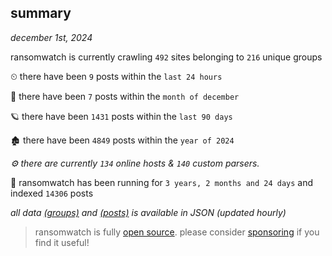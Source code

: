 
## summary
_december 1st, 2024_

ransomwatch is currently crawling `492` sites belonging to `216` unique groups

⏲ there have been `9` posts within the `last 24 hours`

🦈 there have been `7` posts within the `month of december`

🪐 there have been `1431` posts within the `last 90 days`

🏚 there have been `4849` posts within the `year of 2024`

_⚙️ there are currently `134` online hosts & `140` custom parsers._

🦕 ransomwatch has been running for `3 years, 2 months and 24 days` and indexed `14306` posts

_all data  [(groups)](http://ransomwhat.telemetry.ltd/groups) and [(posts)](http://ransomwhat.telemetry.ltd/posts) is available in JSON (updated hourly)_

> ransomwatch is fully [open source](https://github.com/joshhighet/ransomwatch#ransomwatch--). please consider [sponsoring](https://github.com/sponsors/joshhighet) if you find it useful!
